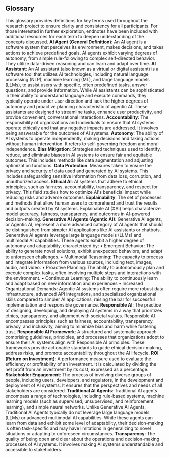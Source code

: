 ## Glossary
This glossary provides definitions for key terms used throughout the research project to ensure clarity and consistency for all participants. For those interested in further exploration, endnotes have been included with additional resources for each term to deepen understanding of the concepts discussed.
**AI Agent (General Definition)**: An AI agent is a software system that perceives its environment, makes decisions, and takes actions to achieve predefined goals. AI agents exhibit varying degrees of autonomy, from simple rule-following to complex self-directed behavior. They utilize data-driven reasoning and can learn and adapt over time.
**AI Assistant**: An AI assistant (also known as a virtual or digital assistant) is a software tool that utilizes AI technologies, including natural language processing (NLP), machine learning (ML), and large language models (LLMs), to assist users with specific, often predefined tasks, answer questions, and provide information. While AI assistants can be sophisticated in their ability to understand language and execute commands, they typically operate under user direction and lack the higher degrees of autonomy and proactive planning characteristic of agentic AI.  These assistants are designed to streamline tasks, enhance user productivity, and provide convenient, conversational interactions. 
**Accountability**: The responsibility of organizations and individuals to ensure that AI systems operate ethically and that any negative impacts are addressed. It involves being answerable for the outcomes of AI systems. 
**Autonomy**: The ability of AI systems to operate independently, making decisions and taking actions without human intervention. It refers to self-governing freedom and moral independence. 
**Bias Mitigation**: Strategies and techniques used to identify, reduce, and eliminate biases in AI systems to ensure fair and equitable outcomes. This includes methods like data augmentation and adjusting optimization functions.
**Data Protection**: Measures taken to ensure the privacy and security of data used and generated by AI systems. This includes safeguarding sensitive information from data loss, corruption, and unauthorized access.
**Ethical AI**: AI systems that adhere to ethical principles, such as fairness, accountability, transparency, and respect for privacy. This field studies how to optimize AI's beneficial impact while reducing risks and adverse outcomes.
**Explainability**: The set of processes and methods that allow human users to comprehend and trust the results and outputs created by AI systems. Explainable AI (XAI) helps characterize model accuracy, fairness, transparency, and outcomes in AI-powered decision-making.
**Generative AI Agents (Agentic AI)**: Generative AI agents, or Agentic AI, represent a more advanced category of AI agents that should be distinguished from simpler AI applications like AI assistants or chatbots. Generative AI agents leverage large language models (LLMs) and multimodal AI capabilities. These agents exhibit a higher degree of autonomy and adaptability, characterized by:
•	Emergent Behavior: The ability to generate novel solutions, exhibit unexpected behaviors, and adapt to unforeseen challenges.
•	Multimodal Reasoning: The capacity to process and integrate information from various sources, including text, images, audio, and video.
•	Proactive Planning: The ability to autonomously plan and execute complex tasks, often involving multiple steps and interactions with the environment.
•	Continuous Learning: The ability to continuously learn and adapt based on new information and experiences
•	Increased Organizational Demands: Agentic AI systems often require more robust data infrastructure, advanced API integrations, and specialized organizational skills compared to simpler AI applications, raising the bar for successful implementation and responsible governance. 
**Responsible AI**: The practice of designing, developing, and deploying AI systems in a way that prioritizes ethics, transparency, and alignment with societal values. Responsible AI encompasses principles such as fairness, accountability, transparency, privacy, and inclusivity, aiming to minimize bias and harm while fostering trust.
**Responsible AI Framework**: A structured and systematic approach comprising guidelines, principles, and processes that organizations adopt to ensure their AI systems align with Responsible AI principles. These frameworks provide actionable standards to guide ethical decision-making, address risks, and promote accountability throughout the AI lifecycle.
**ROI (Return on Investment)**: A performance measure used to evaluate the efficiency or profitability of an investment. It is calculated by dividing the net profit from an investment by its cost, expressed as a percentage.
**Stakeholder Engagement**: The process of involving diverse groups of people, including users, developers, and regulators, in the development and deployment of AI systems. It ensures that the perspectives and needs of all stakeholders are considered.
**Traditional AI Agents**: Traditional AI agents encompass a range of technologies, including rule-based systems, machine learning models (such as supervised, unsupervised, and reinforcement learning), and simple neural networks. Unlike Generative AI Agents, Traditional AI Agents typically do not leverage large language models (LLMs) or advanced multimodal AI capabilities. While these agents can learn from data and exhibit some level of adaptability, their decision-making is often task-specific and may have limitations in generalizing to novel situations or adapting to unforeseen circumstances. 
**Transparency**: The quality of being open and clear about the operations and decision-making processes of AI systems. It involves making AI systems understandable and accessible to stakeholders.
